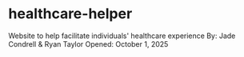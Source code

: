 # healthcare-helper
Website to help facilitate individuals' healthcare experience
By: Jade Condrell & Ryan Taylor
Opened: October 1, 2025



